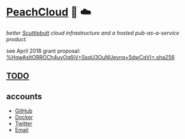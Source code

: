 # [PeachCloud](http://peachcloud.org) :peach: :cloud:

_better [Scuttlebutt](https://scuttlebutt.nz) cloud infrastructure and a hosted pub-as-a-service product._

see April 2018 grant proposal: [%HqwAsltORROCh4uyOq6iV+SsqU3OuNUevnq+5dwCqVI=.sha256](https://viewer.scuttlebot.io/%25HqwAsltORROCh4uyOq6iV%2BSsqU3OuNUevnq%2B5dwCqVI%3D.sha256)

## [TODO](https://github.com/orgs/peachcloud/projects/4)

## accounts

- [GitHub](https://github.com/peachcloud)
- [Docker](https://hub.docker.com/u/buttcloud/)
- [Twitter](https://twitter.com/peachcloudorg)
- [Email](mailto:buttcloudorg@gmail.com)
